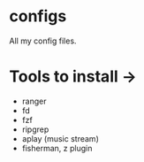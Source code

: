 # configs
All my config files.

# Tools to install ->
* ranger 
* fd
* fzf
* ripgrep
* aplay (music stream)
* fisherman, z plugin
